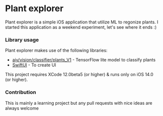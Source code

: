 # Plant explorer
Plant explorer is a simple iOS application that utilize ML to regonize plants. I started this application as a weekend experiment, let's see where it ends :)

### Library usage
Plant explorer makes use of the following libraries:
* [aiy/vision/classifier/plants_V1](https://tfhub.dev/google/lite-model/aiy/vision/classifier/plants_V1/3) - TensorFlow lite model to classify plants
* [SwiftUI](https://developer.apple.com/xcode/swiftui/) - To create UI

This project requires XCode 12.0beta5 (or higher) & runs only on iOS 14.0 (or higher).


### Contribution
This is mainly a learning project but any pull requests with nice ideas are always welcome
